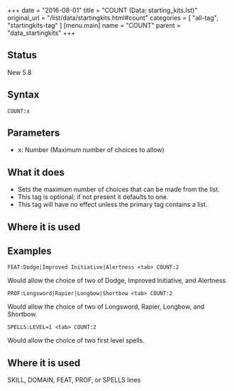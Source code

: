 +++
date = "2016-08-01"
title = "COUNT (Data: starting_kits.lst)"
original_url = "/list/data/startingkits.html#count"
categories = [ "all-tag", "startingkits-tag" ]
[menu.main]
    name = "COUNT"
    parent = "data_startingkits"
+++

## Status

New 5.8

## Syntax

`COUNT:x`

## Parameters

-   x: Number (Maximum number of choices to allow)



What it does
------------

-   Sets the maximum number of choices that can be made from the list.
-   This tag is optional; if not present it defaults to one.
-   This tag will have no effect unless the primary tag contains a list.

Where it is used
----------------

Examples
--------

`FEAT:Dodge|Improved Initiative|Alertness <tab> COUNT:2`

Would allow the choice of two of Dodge, Improved Initiative, and
Alertness.

`PROF:Longsword|Rapier|Longbow|Shortbow <tab> COUNT:2`

Would allow the choice of two of Longsword, Rapier, Longbow, and
Shortbow.

`SPELLS:LEVEL=1 <tab> COUNT:2`

Would allow the choice of two first level spells.

Where it is used
----------------

SKILL, DOMAIN, FEAT, PROF, or SPELLS lines

